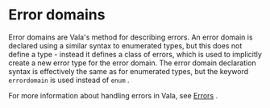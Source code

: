 <div id="error-domains" class="section level1">

Error domains
=============

Error domains are Vala's method for describing errors. An error domain
is declared using a similar syntax to enumerated types, but this does
not define a type - instead it defines a class of errors, which is used
to implicitly create a new error type for the error domain. The error
domain declaration syntax is effectively the same as for enumerated
types, but the keyword `errordomain` is used instead of `enum` .

For more information about handling errors in Vala, see
[Errors](http://wiki.gnome.org/action/show/Projects/Vala/Manual/Export/Vala/Manual/Errors#)
.

</div>

